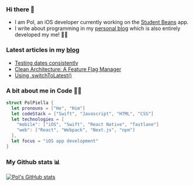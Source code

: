 ### Hi there 👋

* I am Pol, an iOS developer currently working on the [Student Beans](https://www.studentbeans.com/uk/apps) app.
* I write about programming in my [personal blog](https://www.polpiella.codes) which is also entirely developed my me! 🙋‍♂️

### Latest articles in my [blog](https://www.polpiella.codes)
- [Testing dates consistently](https://polpiella.codes/testing-dates-consistently)
- [Clean Architecture: A Feature Flag Manager](https://polpiella.codes/clean-architecture-a-feature-flag-provider)
- [Using .switchToLatest()](https://polpiella.codes/the-power-of-the-switchtolatest-operator)

### A bit about me in Code 🧑‍💻

```swift
struct PolPiella {
  let pronouns = ["He", "Him"]
  let codeStack = ["Swift", "Javascript", "HTML", "CSS"]
  let technologies = [
    "mobile": ["iOS", "Swift", "React Native", "fastlane"]
    "web": ["React", "Webpack", "Next.js", "npm"]
  ],
  let focus = "iOS app development"
}
```

### My Github stats 📊

[![Pol's GitHub stats](https://github-readme-stats.vercel.app/api?username=pol-piella)](https://github.com/anuraghazra/github-readme-stats)